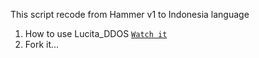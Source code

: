 This script recode from Hammer v1 to Indonesia language
1. How to use Lucita_DDOS [`Watch it`](https://youtu.be/CxG6QLjy9Og) 
2. Fork it...
